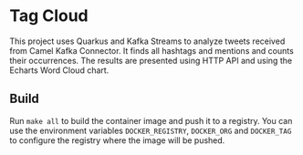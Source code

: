 # Tag Cloud

This project uses Quarkus and Kafka Streams to analyze tweets received from Camel Kafka Connector.
It finds all hashtags and mentions and counts their occurrences.
The results are presented using HTTP API and using the Echarts Word Cloud chart.

## Build

Run `make all` to build the container image and push it to a registry.
You can use the environment variables `DOCKER_REGISTRY`, `DOCKER_ORG` and `DOCKER_TAG` to configure the registry where the image will be pushed.